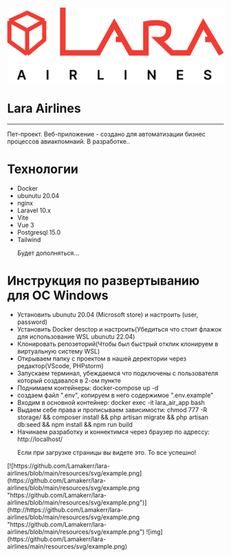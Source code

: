 ![Image alt](https://github.com/Lamakerr/lara-airlines/blob/main/resources/svg/Logo-Lara1.svg)
<h1>Lara Airlines</h1>
<hr/>
<p>Пет-проект. Веб-приложение - создано для автоматизации бизнес процессов авиакпомнаий. В разработке..</p>
<h1>Технологии</h1>
<ul>
<li>Docker</li>
<li>ubunutu 20.04</li>
<li>nginx</li>
<li>Laravel 10.x</li>
<li>Vite</li>
<li>Vue 3</li>
<li>Postgresql 15.0</li>
<li>Tailwind</li>
<p>Будет дополняться...</p>
</ul>
<h1>Инструкция по развертыванию для OC Windows</h1>
<ul>
<li>Установить ubunutu 20.04 (Microsoft store) и настроить (user, password)</li>
<li>Установить Docker desctop и настроить(Убедиться что стоит флажок для использование WSL ubunutu 22.04)</li>
<li>Клонировать репозеторий(Чтобы был быстрый отклик клонируем в виртуальную систему WSL)</li>
<li>Открываем папку с проектом в нашей деректории через редактор(VScode, PHPstorm)</li>
<li>Запускаем терминал, убеждаемся что подключены с пользователя который создавался в 2-ом пункте</li>
<li>Поднимаем контейнеры: docker-compose up -d</li>
<li>создаем файл ".env", копируем в него содержимое ".env.example"</li>
<li>Входим в основной контейнер: docker exec -it lara_air_app bash</li>
<li>Выдаем себе права и прописываем зависимости: chmod 777 -R storage/ && composer install && php artisan migrate && php artisan db:seed && npm install && npm run build</li>
<li>Начинаем разработку и коннектимся через браузер по адрессу: http://localhost/</li>
<p>Если при загрузке страницы вы видете это. То все успешно!</p>
</ul>
[![https://github.com/Lamakerr/lara-airlines/blob/main/resources/svg/example.png](https://github.com/Lamakerr/lara-airlines/blob/main/resources/svg/example.png "https://github.com/Lamakerr/lara-airlines/blob/main/resources/svg/example.png")](http://https://github.com/Lamakerr/lara-airlines/blob/main/resources/svg/example.png "https://github.com/Lamakerr/lara-airlines/blob/main/resources/svg/example.png")
![img](https://github.com/Lamakerr/lara-airlines/main/resources/svg/example.png)
